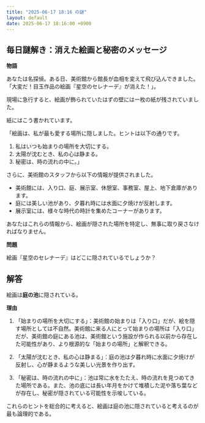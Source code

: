 ```yaml
---
title: "2025-06-17 18:16 の謎"
layout: default
date: 2025-06-17 18:16:00 +0900
---
```

## 毎日謎解き：消えた絵画と秘密のメッセージ

**物語**

あなたは名探偵。ある日、美術館から館長が血相を変えて飛び込んできました。「大変だ！目玉作品の絵画『星空のセレナーデ』が消えた！」。

現場に急行すると、絵画が飾られていたはずの壁には一枚の紙が残されていました。

紙にはこう書かれています。

「絵画は、私が最も愛する場所に隠しました。ヒントは以下の通りです。

1.  私はいつも始まりの場所を大切にする。
2.  太陽が沈むとき、私の心は静まる。
3.  秘密は、時の流れの中に。」

さらに、美術館のスタッフから以下の情報が提供されました。

*   美術館には、入り口、庭、展示室、休憩室、事務室、屋上、地下倉庫があります。
*   庭には美しい池があり、夕暮れ時には水面に夕焼けが反射します。
*   展示室には、様々な時代の時計を集めたコーナーがあります。

あなたはこれらの情報から、絵画が隠された場所を特定し、無事に取り戻さなければなりません。

**問題**

絵画『星空のセレナーデ』はどこに隠されているでしょうか？

## 解答

絵画は**庭の池**に隠されている。

**理由**

1.  「始まりの場所を大切にする」：美術館の始まりは「入り口」だが、絵を隠す場所としては不自然。美術館に来る人にとって始まりの場所は「入り口」だが、美術館の庭にある池は、美術館という施設が作られる以前から存在した可能性があり、より根源的な「始まりの場所」と解釈できる。

2.  「太陽が沈むとき、私の心は静まる」：庭の池は夕暮れ時に水面に夕焼けが反射し、心が静まるような美しい光景を作り出す。

3.  「秘密は、時の流れの中に」：池は常に水をたたえ、時の流れを見つめてきた場所である。また、池の底には長い年月をかけて堆積した泥や落ち葉などが存在し、秘密が隠されている可能性を示唆している。

これらのヒントを総合的に考えると、絵画は庭の池に隠されていると考えるのが最も論理的である。
